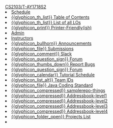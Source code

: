 <navbar placement="top" type="inverse">
  <a slot="brand" href="{{baseUrl}}/index.html" title="Home" class="navbar-brand">CS2103/T-AY1718S2</a>
  <li><a href="{{baseUrl}}/index.html">Schedule</a></li>
  
  <dropdown text="Textbook">
    <li><a href="{{baseUrl}}/book/index.html" target="_blank">{{glyphicon_th_list}} Table of Contents</a></li>
    <li><a href="{{baseUrl}}/book/common/outcomes.html" target="_blank">{{glyphicon_th_list}} List of all LOs</a></li>
    <li><a href="{{baseUrl}}/book/common/print.html" target="_blank">{{glyphicon_print}} Printer-Friendly(ish)</a></li>
  </dropdown> 
  
  <li><a href="{{baseUrl}}/admin/index.html">Admin</a></li>
  <li><a href="{{instructors_page}}">Instructors</a></li>
  <dropdown text="IVLE">
    <li><a href="{{ivle_announcements}}" target="_blank">{{glyphicon_bullhorn}} Announcements</a></li>
    <li><a href="{{ivle_files}}" target="_blank">{{glyphicon_file}} Submissions</a></li>
  </dropdown>   
  <dropdown text="Discuss">
    <li><a href="{{slack_team}}" target="_blank">{{glyphicon_comment}} Slack</a></li>
    <li><a href="{{module_org}}/forum/issues" target="_blank">{{glyphicon_question_sign}} Forum</a></li>
  </dropdown>    
  <dropdown text="Links">
    <li><a href="{{module_org}}/website/issues" target="_blank"> {{glyphicon_thumbs_down}} Report Bugs</a></li>
    <li><a href="{{module_org}}/forum/issues" target="_blank">{{glyphicon_question_sign}} Forum</a></li>
    <li><a href="{{baseUrl}}/schedule/overview/tutorialSchedule.html" target="_blank">{{glyphicon_calendar}} Tutorial Schedule</a></li>
    <li><a href="{{team_IDs_page}}">{{glyphicon_list_alt}} Team IDs</a></li>
    <li><a href="{{java_coding_standard}}" target="_blank">{{glyphicon_file}} Java Coding Standard</a></li>
    <li><a href="{{module_org}}/samplerepo-things" target="_blank">{{glyphicon_compressed}} samplerepo-things</a></li>
    <li><a href="{{module_org}}/addressbook-level1" target="_blank">{{glyphicon_compressed}} Addressbook-level1</a></li>
    <li><a href="{{module_org}}/addressbook-level2" target="_blank">{{glyphicon_compressed}} Addressbook-level2</a></li>
    <li><a href="{{module_org}}/addressbook-level3" target="_blank">{{glyphicon_compressed}} Addressbook-level3</a></li>
    <li><a href="{{module_org}}/addressbook-level4" target="_blank">{{glyphicon_compressed}} Addressbook-level4</a></li>
    <li><a href="{{baseUrl}}/admin/projectList.html" target="_blank">{{glyphicon_folder_open}} Projects List</a></li>
  </dropdown>
  <li slot="right">
    <form class="navbar-form">
      <typeahead :data="searchData" placeholder="Search" :template="titleTemplate" template-name="title" :on-hit="searchCallback"></typeahead>  
    </form>
  </li>
</navbar>
